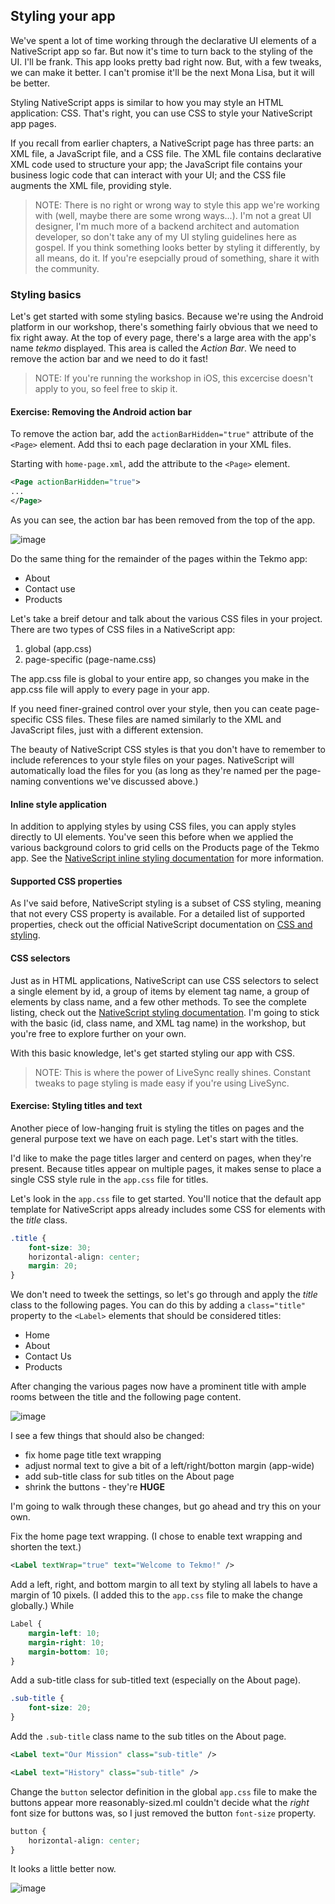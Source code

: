 ## Styling your app

We've spent a lot of time working through the declarative UI elements of a NativeScript app so far. But now it's time to turn back to the styling of the UI. I'll be frank. This app looks pretty bad right now. But, with a few tweaks, we can make it better. I can't promise it'll be the next Mona Lisa, but it will be better.

Styling NativeScript apps is similar to how you may style an HTML application: CSS. That's right, you can use CSS to style your NativeScript app pages. 

If you recall from earlier chapters, a NativeScript page has three parts: an XML file, a JavaScript file, and a CSS file. The XML file contains declarative XML code used to structure your app; the JavaScript file contains your business logic code that can interact with your UI; and the CSS file augments the XML file, providing style.

> NOTE: There is no right or wrong way to style this app we're working with (well, maybe there are some wrong ways...). I'm not a great UI designer, I'm much more of a backend architect and automation developer, so don't take any of my UI styling guidelines here as gospel. If you think something looks better by styling it differently, by all means, do it. If you're esepcially proud of something, share it with the community.

### Styling basics

Let's get started with some styling basics. Because we're using the Android platform in our workshop, there's something fairly obvious that we need to fix right away. At the top of every page, there's a large area with the app's name *tekmo* displayed. This area is called the *Action Bar*. We need to remove the action bar and we need to do it fast! 

> NOTE: If you're running the workshop in iOS, this excercise doesn't apply to you, so feel free to skip it.

<h4 class="exercise-start">
    <b>Exercise</b>: Removing the Android action bar
</h4>

To remove the action bar, add the `actionBarHidden="true"` attribute of the `<Page>` element. Add thsi to each page declaration in your XML files. 

Starting with `home-page.xml`, add the attribute to the `<Page>` element.

```xml
<Page actionBarHidden="true">
...
</Page>
```

As you can see, the action bar has been removed from the top of the app. 

![image](images/chapter8/styling-1.PNG)

Do the same thing for the remainder of the pages within the Tekmo app:
* About
* Contact use
* Products

<div class="exercise-end"></div>

Let's take a breif detour and talk about the various CSS files in your project. There are two types of CSS files in a NativeScript app:
1. global (app.css)
2. page-specific (page-name.css)

The app.css file is global to your entire app, so changes you make in the app.css file will apply to every page in your app. 

If you need finer-grained control over your style, then you can ceate page-specific CSS files. These files are named similarly to the XML and JavaScript files, just with a different extension. 

The beauty of NativeScript CSS styles is that you don't have to remember to include references to your style files on your pages. NativeScript will automatically load the files for you (as long as they're named per the page-naming conventions we've discussed above.)

#### Inline style application

In addition to applying styles by using CSS files, you can apply styles directly to UI elements. You've seen this before when we applied the various background colors to grid cells on the Products page of the Tekmo app. See the [NativeScript inline styling documentation](https://docs.nativescript.org/ui/styling#inline-css) for more information.

#### Supported CSS properties

As I've said before, NativeScript styling is a subset of CSS styling, meaning that not every CSS property is available. For a detailed list of supported properties, check out the official NativeScript documentation on [CSS and styling](https://docs.nativescript.org/ui/styling).

#### CSS selectors

Just as in HTML applications, NativeScript can use CSS selectors to select a single element by id, a group of items by element tag name, a group of elements by class name, and a few other methods. To see the complete listing, check out the [NativeScript styling documentation](https://docs.nativescript.org/ui/styling#supported-selectors). I'm going to stick with the basic (id, class name, and XML tag name) in the workshop, but you're free to explore further on your own.

With this basic knowledge, let's get started styling our app with CSS.

> NOTE: This is where the power of LiveSync really shines. Constant tweaks to page styling is made easy if you're using LiveSync. 

<h4 class="exercise-start">
    <b>Exercise</b>: Styling titles and text
</h4>

Another piece of low-hanging fruit is styling the titles on pages and the general purpose text we have on each page. Let's start with the titles.

I'd like to make the page titles larger and centerd on pages, when they're present. Because titles appear on multiple pages, it makes sense to place a single CSS style rule in the `app.css` file for titles. 

Let's look in the `app.css` file to get started. You'll notice that the default app template for NativeScript apps already includes some CSS for elements with the *title* class. 

```css
.title {
    font-size: 30;
    horizontal-align: center;
    margin: 20;
}
```

We don't need to tweek the settings, so let's go through and apply the *title* class to the following pages. You can do this by adding a `class="title"` property to the `<Label>` elements that should be considered titles:
* Home
* About 
* Contact Us
* Products

After changing the various pages now have a prominent title with ample rooms between the title and the following page content.

![image](images/chapter8/nav-1.gif)

I see a few things that should also be changed:
* fix home page title text wrapping
* adjust normal text to give a bit of a left/right/botton margin (app-wide) 
* add sub-title class for sub titles on the About page
* shrink the buttons - they're **HUGE**

I'm going to walk through these changes, but go ahead and try this on your own. 

Fix the home page text wrapping. (I chose to enable text wrapping and shorten the text.)

```xml
<Label textWrap="true" text="Welcome to Tekmo!" />
```

Add a left, right, and bottom margin to all text by styling all labels to have a margin of 10 pixels. (I added this to the `app.css` file to make the change globally.) While

```css
Label {
    margin-left: 10;
    margin-right: 10;
    margin-bottom: 10;
}
```

Add a sub-title class for sub-titled text (especially on the About page).

```css
.sub-title {
    font-size: 20;
}
```

Add the `.sub-title` class name to the sub titles on the About page.

```xml
<Label text="Our Mission" class="sub-title" />

<Label text="History" class="sub-title" />
```

Change the `button` selector definition in the global `app.css` file to make the buttons appear more reasonably-sized.mI couldn't decide what the *right* font size for buttons was, so I just removed the button `font-size` property.

```css
button {
    horizontal-align: center;
}
```

It looks a little better now. 

![image](images/chapter8/nav-2.gif)

<div class="exercise-end"></div>
